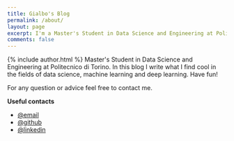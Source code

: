 ```yaml
---
title: Gialbo's Blog
permalink: /about/
layout: page
excerpt: I'm a Master's Student in Data Science and Engineering at Politecnico di Torino. I am interested in data science, machine learning ad deep learning. In this blog I write what I find cool about this arguments.
comments: false
---
```

{% include author.html %}
Master's Student in Data Science and Engineering at Politecnico di Torino. In this blog I write what I find cool in the fields of data science, machine learning and deep learning. Have fun!

For any question or advice feel free to contact me.

**Useful contacts**

- <a href="mailto: {{ site.author.email }}">@email</a>
- <a href="https://www.github.com/{{ site.author.github }}">@github</a>
- <a href="https://www.linkedin.com/in/gilberto-manunza-619379140/">@linkedin</a>
